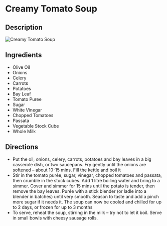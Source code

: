# Creamy Tomato Soup

## Description
![Creamy Tomato Soup](https://www.themealdb.com/images/media/meals/stpuws1511191310.jpg "Creamy Tomato Soup")

## Ingredients
- Olive Oil
- Onions
- Celery
- Carrots
- Potatoes
- Bay Leaf
- Tomato Puree
- Sugar
- White Vinegar
- Chopped Tomatoes
- Passata
- Vegetable Stock Cube
- Whole Milk

## Directions
- Put the oil, onions, celery, carrots, potatoes and bay leaves in a big casserole dish, or two saucepans. Fry gently until the onions are softened – about 10-15 mins. Fill the kettle and boil it
- Stir in the tomato purée, sugar, vinegar, chopped tomatoes and passata, then crumble in the stock cubes. Add 1 litre boiling water and bring to a simmer. Cover and simmer for 15 mins until the potato is tender, then remove the bay leaves. Purée with a stick blender (or ladle into a blender in batches) until very smooth. Season to taste and add a pinch more sugar if it needs it. The soup can now be cooled and chilled for up to 2 days, or frozen for up to 3 months
- To serve, reheat the soup, stirring in the milk – try not to let it boil. Serve in small bowls with cheesy sausage rolls.

